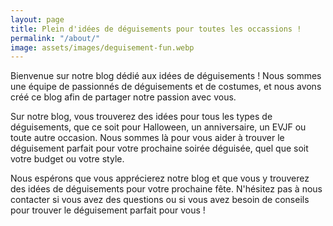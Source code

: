 ```yaml
---
layout: page
title: Plein d'idées de déguisements pour toutes les occassions !
permalink: "/about/"
image: assets/images/deguisement-fun.webp
---
```


Bienvenue sur notre blog dédié aux idées de déguisements ! Nous sommes une équipe de passionnés de déguisements et de costumes, et nous avons créé ce blog afin de partager notre passion avec vous.

Sur notre blog, vous trouverez des idées pour tous les types de déguisements, que ce soit pour Halloween, un anniversaire, un EVJF ou toute autre occasion. Nous sommes là pour vous aider à trouver le déguisement parfait pour votre prochaine soirée déguisée, quel que soit votre budget ou votre style.

Nous espérons que vous apprécierez notre blog et que vous y trouverez des idées de déguisements pour votre prochaine fête. N'hésitez pas à nous contacter si vous avez des questions ou si vous avez besoin de conseils pour trouver le déguisement parfait pour vous !
